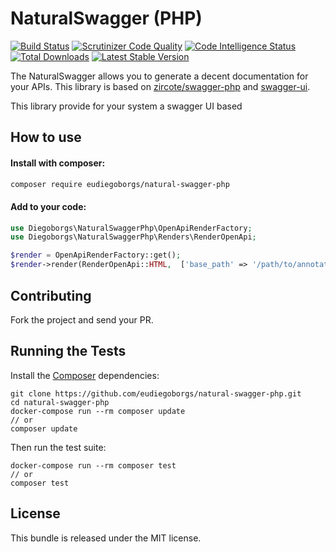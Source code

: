 # NaturalSwagger (PHP) 

[![Build Status](https://img.shields.io/github/workflow/status/eudiegoborgs/natural-swagger-php/CI?style=flat-square)](https://github.com/eudiegoborgs/natural-swagger-php/actions?query=workflow:CI) 
[![Scrutinizer Code Quality](https://scrutinizer-ci.com/g/eudiegoborgs/natural-swagger-php/badges/quality-score.png?b=main)](https://scrutinizer-ci.com/g/eudiegoborgs/natural-swagger-php/?branch=main)
[![Code Intelligence Status](https://scrutinizer-ci.com/g/eudiegoborgs/natural-swagger-php/badges/code-intelligence.svg?b=main)](https://scrutinizer-ci.com/code-intelligence)
[![Total Downloads](https://img.shields.io/packagist/dt/eudiegoborgs/natural-swagger-php.svg)](https://packagist.org/packages/eudiegoborgs/natural-swagger-php)
[![Latest Stable Version](https://poser.pugx.org/diegoborgs/natural-swagger-php/v/stable)](https://packagist.org/packages/diegoborgs/natural-swagger-php)

The NaturalSwagger allows you to generate a decent documentation for your APIs. This library is based on [zircote/swagger-php](https://github.com/zircote/swagger-php) and [swagger-ui](https://github.com/swagger-api/swagger-ui).

This library provide for your system a swagger UI based 

## How to use

#### Install with composer:
```sh
composer require eudiegoborgs/natural-swagger-php
```

#### Add to your code:
```php
use Diegoborgs\NaturalSwaggerPhp\OpenApiRenderFactory;
use Diegoborgs\NaturalSwaggerPhp\Renders\RenderOpenApi;

$render = OpenApiRenderFactory::get();
$render->render(RenderOpenApi::HTML,  ['base_path' => '/path/to/annotations']);
```

## Contributing

Fork the project and send your PR.

## Running the Tests

Install the [Composer](http://getcomposer.org/) dependencies:
```
git clone https://github.com/eudiegoborgs/natural-swagger-php.git
cd natural-swagger-php
docker-compose run --rm composer update 
// or
composer update
```

Then run the test suite:
```
docker-compose run --rm composer test 
// or
composer test
```

## License

This bundle is released under the MIT license.